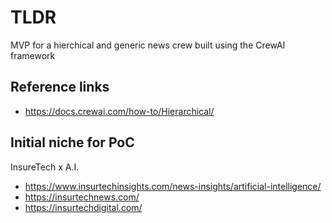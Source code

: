 # TLDR

MVP for a hierchical and generic news crew built using the CrewAI framework

## Reference links

- https://docs.crewai.com/how-to/Hierarchical/

## Initial niche for PoC

InsureTech x A.I.

- https://www.insurtechinsights.com/news-insights/artificial-intelligence/
- https://insurtechnews.com/
- https://insurtechdigital.com/